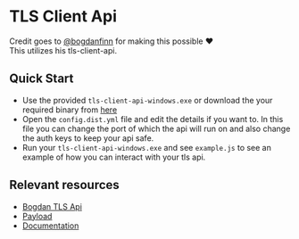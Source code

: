 # TLS Client Api

Credit goes to [@bogdanfinn](https://github.com/bogdanfinn) for making this possible ❤️
<br>
This utilizes his tls-client-api.

## Quick Start


- Use the provided `tls-client-api-windows.exe` or download the your required binary from [here](https://github.com/bogdanfinn/tls-client-api/releases)
- Open the `config.dist.yml` file and edit the details if you want to. In this file you can change the port of which the api will run on and also change the auth keys to keep your api safe.
- Run your `tls-client-api-windows.exe` and see `example.js` to see an example of how you can interact with your tls api.


## Relevant resources
- [Bogdan TLS Api](https://github.com/bogdanfinn/tls-client-api)
- [Payload](https://bogdanfinn.gitbook.io/open-source-oasis/shared-library/payload)
- [Documentation](https://bogdanfinn.gitbook.io/open-source-oasis)